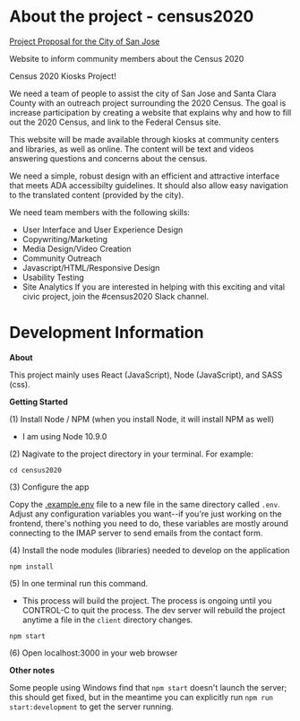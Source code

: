 # About the project - census2020

[Project Proposal for the City of San Jose](https://drive.google.com/open?id=1CvBMkS9AF18NR5vTeiFQrdssHQHXV5xpwWCXEp4cTFE)

Website to inform community members about the Census 2020

Census 2020 Kiosks Project!

We need a team of people to assist the city of San Jose and Santa Clara County with an outreach project surrounding the 2020 Census. The goal is increase participation by creating a website that explains why and how to fill out the 2020 Census, and link to the Federal Census site.

This website will be made available through kiosks at community centers and libraries, as well as online. The content will be text and videos answering questions and concerns about the census.

We need a simple, robust design with an efficient and attractive interface that meets ADA accessibilty guidelines. It should also allow easy navigation to the translated content (provided by the city).

We need team members with the following skills:
- User Interface and User Experience Design
- Copywriting/Marketing
- Media Design/Video Creation
- Community Outreach
- Javascript/HTML/Responsive Design
- Usability Testing
- Site Analytics
If you are interested in helping with this exciting and vital civic project, join the #census2020 Slack channel.

# Development Information

**About**

This project mainly uses React (JavaScript), Node (JavaScript), and SASS (css).

**Getting Started**

(1) Install Node / NPM (when you install Node, it will install NPM as well)

- I am using Node 10.9.0

(2) Nagivate to the project directory in your terminal. For example:

```
cd census2020
```

(3) Configure the app

Copy the [.example.env](./.example.env) file to a new file in the same directory called `.env`. Adjust any configuration variables you want--if you're just working on the frontend, there's nothing you need to do, these variables are mostly around connecting to the IMAP server to send emails from the contact form.

(4) Install the node modules (libraries) needed to develop on the application

```
npm install
```

(5) In one terminal run this command. 

- This process will build the project. 
The process is ongoing until you CONTROL-C to quit the process.
The dev server will rebuild the project anytime a file in the `client` directory changes.

```
npm start
```

(6) Open localhost:3000 in your web browser

**Other notes**

Some people using Windows find that `npm start` doesn't launch the server; this should get fixed, but in the meantime you can explicitly run `npm run start:development` to get the server running.
